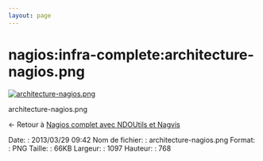 ```yaml
---
layout: page
---
```


nagios:infra-complete:architecture-nagios.png
=============================================

[![architecture-nagios.png](../..//assets/media/nagios/infra-complete/architecture-nagios.png@cache=&w=900&h=630 "architecture-nagios.png")](../..//assets/media/nagios/infra-complete/architecture-nagios.png@cache= "Afficher le fichier original")

architecture-nagios.png

← Retour à [Nagios complet avec NDOUtils et
Nagvis](../../../nagios/mise-en-place-complete-nagios-sur-rhel-5.4/nagios-infrastructure-complete.html "nagios:mise-en-place-complete-nagios-sur-rhel-5.4:nagios-infrastructure-complete")

Date:
:   2013/03/29 09:42
Nom de fichier:
:   architecture-nagios.png
Format:
:   PNG
Taille:
:   66KB
Largeur:
:   1097
Hauteur:
:   768

